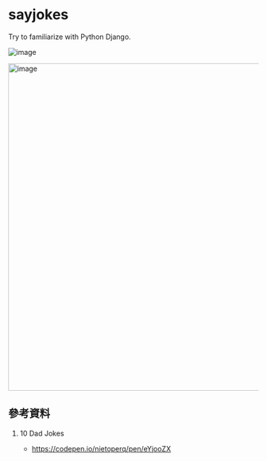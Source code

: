 # sayjokes
Try to familiarize with Python Django.

![image](https://github.com/jamieyu0914/sayjokes/assets/43780809/ae9fb34a-1243-4f41-87b0-f27ceae836b3)

<img width="658" alt="image" src="https://github.com/jamieyu0914/sayjokes/assets/43780809/ecec87cd-ecb6-4676-9783-1fd2df5bc53e">



## 參考資料

1. 10 Dad Jokes

   - https://codepen.io/nietoperq/pen/eYjooZX
